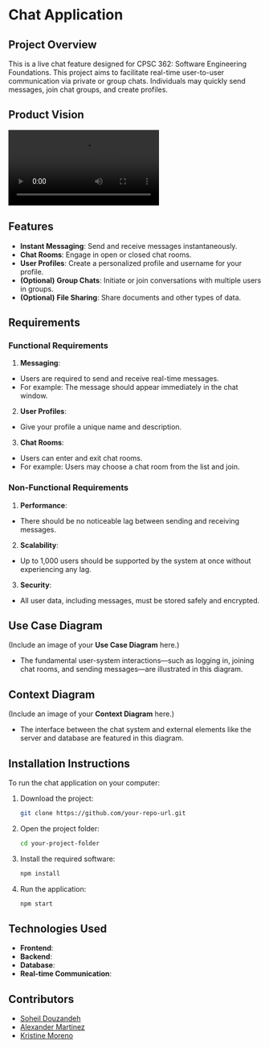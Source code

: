 # Chat Application 

## Project Overview 
This is a live chat feature designed for CPSC 362: Software Engineering Foundations. This project aims to facilitate real-time user-to-user communication via private or group chats. Individuals may quickly send messages, join chat groups, and create profiles.

## Product Vision 
![Product Vision Video](Group-1/Product-Vision-Video.mp4)


## Features 
- **Instant Messaging**: Send and receive messages instantaneously.
- **Chat Rooms**: Engage in open or closed chat rooms.
- **User Profiles**: Create a personalized profile and username for your profile.
- **(Optional)** **Group Chats**: Initiate or join conversations with multiple users in groups.
- **(Optional)** **File Sharing**: Share documents and other types of data.

## Requirements

### Functional Requirements 
1. **Messaging**: 
- Users are required to send and receive real-time messages.
- For example: The message should appear immediately in the chat window.

2. **User Profiles**:
- Give your profile a unique name and description.

3. **Chat Rooms**:
- Users can enter and exit chat rooms.
- For example: Users may choose a chat room from the list and join.   

### Non-Functional Requirements
1. **Performance**:
- There should be no noticeable lag between sending and receiving messages.

2. **Scalability**:
- Up to 1,000 users should be supported by the system at once without experiencing any lag.

3. **Security**:
- All user data, including messages, must be stored safely and encrypted.

## Use Case Diagram
(Include an image of your **Use Case Diagram** here.)

- The fundamental user-system interactions—such as logging in, joining chat rooms, and sending messages—are illustrated in this diagram.

## Context Diagram
(Include an image of your **Context Diagram** here.)

- The interface between the chat system and external elements like the server and database are featured in this diagram.

## Installation Instructions
To run the chat application on your computer:
1. Download the project:
    ```bash
    git clone https://github.com/your-repo-url.git
    ```
2. Open the project folder:
    ```bash
    cd your-project-folder
    ```
3. Install the required software:
    ```bash
    npm install
    ```
4. Run the application:
    ```bash
    npm start
    ```

## Technologies Used
- **Frontend**:
- **Backend**: 
- **Database**: 
- **Real-time Communication**: 

## Contributors
- [Soheil Douzandeh](https://github.com/SoheilDouzandeh)
- [Alexander Martinez](https://github.com/1137amartinez)
- [Kristine Moreno](https://github.com/krismore)





